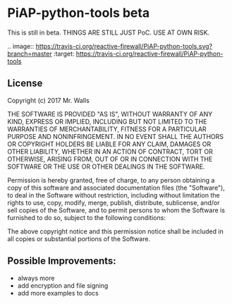 PiAP-python-tools beta
======================

This is still in beta. THINGS ARE STILL JUST PoC. USE AT OWN RISK.

.. image:: https://travis-ci.org/reactive-firewall/PiAP-python-tools.svg?branch=master
    :target: https://travis-ci.org/reactive-firewall/PiAP-python-tools


License
-------

Copyright (c) 2017 Mr. Walls

THE SOFTWARE IS PROVIDED "AS IS", WITHOUT WARRANTY OF ANY KIND, EXPRESS OR
IMPLIED, INCLUDING BUT NOT LIMITED TO THE WARRANTIES OF MERCHANTABILITY,
FITNESS FOR A PARTICULAR PURPOSE AND NONINFRINGEMENT. IN NO EVENT SHALL THE
AUTHORS OR COPYRIGHT HOLDERS BE LIABLE FOR ANY CLAIM, DAMAGES OR OTHER
LIABILITY, WHETHER IN AN ACTION OF CONTRACT, TORT OR OTHERWISE, ARISING FROM,
OUT OF OR IN CONNECTION WITH THE SOFTWARE OR THE USE OR OTHER DEALINGS IN THE
SOFTWARE.

Permission is hereby granted, free of charge, to any person obtaining a copy
of this software and associated documentation files (the "Software"), to deal
in the Software without restriction, including without limitation the rights
to use, copy, modify, merge, publish, distribute, sublicense, and/or sell
copies of the Software, and to permit persons to whom the Software is
furnished to do so, subject to the following conditions:

The above copyright notice and this permission notice shall be included in all
copies or substantial portions of the Software.


Possible Improvements:
---------------------
- always more
- add encryption and file signing
- add more examples to docs
